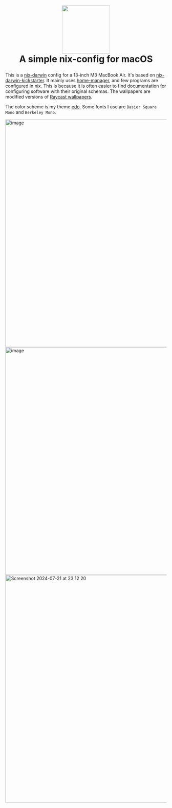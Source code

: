 <h1 align="center">
<img width="150px" src="https://github.com/user-attachments/assets/2bb2ceaf-5dbe-4c00-9a9c-7f95e754acc5" />
    <br>
        A simple nix-config for macOS
    <br>
  <img src="https://github.com/Tnixc/nix-config/assets/85466117/2a2072e7-34b3-4dd3-8619-70d6d49506f1" height="5px" />
</h1>

This is a [nix-darwin](https://github.com/LnL7/nix-darwin) config for a 13-inch M3 MacBook Air. It's based on [nix-darwin-kickstarter](https://github.com/ryan4yin/nix-darwin-kickstarter). It mainly uses [home-manager](https://github.com/nix-community/home-manager), and few programs are configured in nix. This is because it is often easier to find documentation for configuring software with their original schemas. The wallpapers are modified versions of [Raycast wallpapers](https://www.raycast.com/wallpapers).

The color scheme is my theme [edo](https://github.com/tnixc/edo). Some fonts I use are `Basier Square Mono` and `Berkeley Mono`.

<img width="710" alt="image" src="https://github.com/user-attachments/assets/39bb9b5e-f030-42a4-b8d0-d278f91a6fb4">
<img width="710" alt="image" src="https://github.com/user-attachments/assets/15520b29-3161-448e-8935-add4ac173ac1">
<img width="710" alt="Screenshot 2024-07-21 at 23 12 20" src="https://github.com/user-attachments/assets/cd6a2378-bb60-4f61-8d84-6707f3c77a40">
